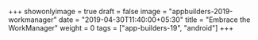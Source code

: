 +++
showonlyimage = true
draft = false
image = "appbuilders-2019-workmanager"
date = "2019-04-30T11:40:00+05:30"
title = "Embrace the WorkManager"
weight = 0
tags = ["app-builders-19", "android"]
+++
